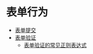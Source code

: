 # 表单行为

* [表单提交](form/biaodan_ti_jiao.md)
* [表单验证](form/biao_dan_yan_zheng.md)
  * [表单验证的常见正则表达式](form/regular_experssions_.md)



